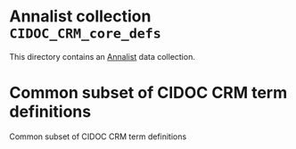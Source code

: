 # Annalist collection `CIDOC_CRM_core_defs`

This directory contains an [Annalist](http://annalist.net) data collection.

# Common subset of CIDOC CRM term definitions

Common subset of CIDOC CRM term definitions

